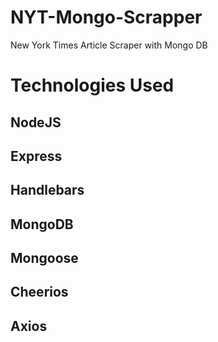 # NYT-Mongo-Scrapper
New York Times Article Scraper with Mongo DB

# Technologies Used
## NodeJS
## Express
## Handlebars
## MongoDB
## Mongoose
## Cheerios
## Axios
